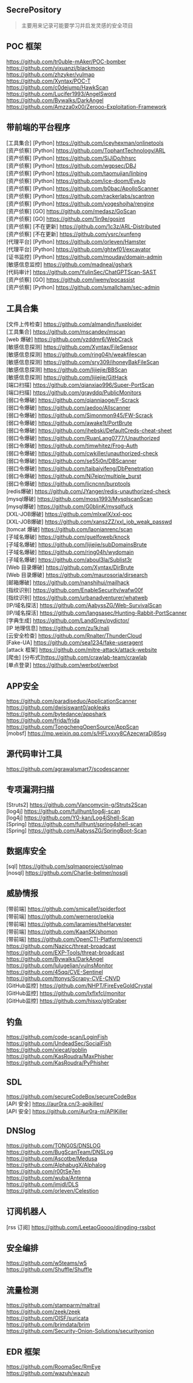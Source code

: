 ## SecrePository
> 主要用来记录可能要学习并启发灵感的安全项目

## POC 框架
https://github.com/tr0uble-mAker/POC-bomber                                                       </br>
https://github.com/yixuanzi/blackmoon                                                             </br>
https://github.com/zhzyker/vulmap                                                                 </br>
https://github.com/Xyntax/POC-T                                                                   </br>
https://github.com/c0dejump/HawkScan                                                              </br>
https://github.com/Lucifer1993/AngelSword                                                         </br>
https://github.com/Bywalks/DarkAngel                                                              </br>
https://github.com/Amzza0x00/Zerooo-Exploitation-Framework                                        </br>

## 带前端的平台程序
[工具集合] [Python]   https://github.com/iceyhexman/onlinetools                                   </br>
[资产侦察] [Python]   https://github.com/TophantTechnology/ARL                                    </br>
[资产侦察] [Python]   https://github.com/SiJiDo/hhsrc                                             </br>
[资产侦察] [Python]   https://github.com/wgpsec/DBJ                                               </br>
[资产侦察] [Python]   https://github.com/taomujian/linbing                                        </br>
[资产侦察] [Python]   https://github.com/ice-doom/EyeJo                                           </br>
[资产侦察] [Python]   https://github.com/b0bac/ApolloScanner                                      </br>
[资产侦察] [Python]   https://github.com/rackerlabs/scantron                                      </br>
[资产侦察] [Python]   https://github.com/yogeshojha/rengine                                       </br>
[资产侦察] [GO]       https://github.com/medasz/GoScan                                            </br>
[资产侦察] [GO]       https://github.com/1in9e/gosint                                             </br>
[资产侦察] [不在更新] https://github.com/1c3z/ARL-Distributed                                     </br>
[资产侦察] [不在更新] https://github.com/ysrc/xunfeng                                             </br>
[代理平台] [Python]   https://github.com/orleven/Hamster                                          </br>
[代理平台] [Python]   https://github.com/ghtwf01/excavator                                        </br>
[证书监控] [Python]   https://github.com/mouday/domain-admin                                      </br>
[敏感信息监控]        https://github.com/madneal/gshark                                           </br>
[代码审计]            https://github.com/YulinSec/ChatGPTScan-SAST                                </br>
[资产侦察] [GO]       https://github.com/jweny/pocassist                                          </br>
[资产侦察] [Python]   https://github.com/smallcham/sec-admin                                      </br>

## 工具合集
[文件上传检查] https://github.com/almandin/fuxploider                                             </br>
[工具集合]     https://github.com/mscandev/mscan                                                  </br>
[web 爆破]     https://github.com/yzddmr6/WebCrack                                                </br>
[敏感信息探测] https://github.com/Xyntax/FileSensor                                               </br>
[敏感信息探测] https://github.com/ring04h/weakfilescan                                            </br>
[敏感信息探测] https://github.com/sry309/ihoneyBakFileScan                                        </br>
[敏感信息探测] https://github.com/lijiejie/BBScan                                                 </br>
[敏感信息探测] https://github.com/lijiejie/GitHack                                                </br>
[端口扫描]     https://github.com/qianxiao996/Super-PortScan                                      </br>
[端口扫描]     https://github.com/grayddq/PublicMonitors                                          </br>
[弱口令爆破]   https://github.com/qianniaoge/F-Scrack                                             </br>
[弱口令爆破]   https://github.com/aedoo/Allscanner                                                </br>
[弱口令爆破]   https://github.com/Simonmon945/FW-Scrack                                           </br>
[弱口令爆破]   https://github.com/awake1t/PortBrute                                               </br>
[弱口令爆破]   https://github.com/ihebski/DefaultCreds-cheat-sheet                                </br>
[弱口令爆破]   https://github.com/RuanLang0777/Unauthorized                                       </br>
[弱口令爆破]   https://github.com/timwhitez/Frog-Auth                                             </br>
[弱口令爆破]   https://github.com/cwkiller/unauthorized-check                                     </br>
[弱口令爆破]   https://github.com/se55i0n/DBScanner                                               </br>
[弱口令爆破]   https://github.com/taibaiyifeng/DbPenetration                                      </br>
[弱口令爆破]   https://github.com/Ni7eipr/multiple_burst                                          </br>
[弱口令爆破]   https://github.com/licncnn/burptools                                               </br>
[redis爆破]    https://github.com/JYanger/redis-unauthorized-check                                </br>
[mysql爆破]    https://github.com/moss1993/MysqlscanScan                                          </br>
[mysql爆破]    https://github.com/G0blinK/mysqlfuck                                               </br>
[XXL-JOB爆破]  https://github.com/mlxwlX/xxl-poc                                                  </br>
[XXL-JOB爆破]  https://github.com/xanszZZ/xxl_job_weak_passwd                                     </br>
[tomcat 爆破]  https://github.com/laonianrenc/scan                                                </br>
[子域名爆破]   https://github.com/guelfoweb/knock                                                 </br>
[子域名爆破]   https://github.com/lijiejie/subDomainsBrute                                        </br>
[子域名爆破]   https://github.com/ring04h/wydomain                                                </br>
[子域名爆破]   https://github.com/aboul3la/Sublist3r                                              </br>
[Web 目录爆破] https://github.com/Xyntax/DirBrute                                                 </br>
[Web 目录爆破] https://github.com/maurosoria/dirsearch                                            </br>
[邮箱爆破]     https://github.com/nanshihui/mailhack                                              </br>
[指纹识别]     https://github.com/EnableSecurity/wafw00f                                          </br>
[指纹识别]     https://github.com/urbanadventurer/whatweb                                         </br>
[IP/域名探活]  https://github.com/AabyssZG/Web-SurvivalScan                                       </br>
[IP/域名探活]  https://github.com/langsasec/Hunting-Rabbit-PortScanner                            </br>
[字典生成]     https://github.com/LandGrey/pydictor/                                              </br>
[IP 地理信息]  https://github.com/zu1k/nali                                                       </br>
[云安全检查]   https://github.com/Rnalter/ThunderCloud                                            </br>
[Fake-UA]      https://github.com/sea1234/fake-useragent                                          </br>
[attack 框架]  https://github.com/mitre-attack/attack-website                                     </br>
[爬虫] [分布式]https://github.com/crawlab-team/crawlab                                            </br>
[单点登录]     https://github.com/werbot/werbot                                                   </br>

## APP安全
https://github.com/paradiseduo/ApplicationScanner                                                 </br>
https://github.com/dwisiswant0/apkleaks                                                           </br>
https://github.com/bytedance/appshark                                                             </br>
https://github.com/frida/frida                                                                    </br>
https://github.com/TongchengOpenSource/AppScan                                                    </br>
[mobsf] https://mp.weixin.qq.com/s/HFLvxvy8CAzecwraDj85sg                                         </br>

## 源代码审计工具
https://github.com/agrawalsmart7/scodescanner                                                     </br>

## 专项漏洞扫描
[Struts2] https://github.com/Vancomycin-g/Struts2Scan                                             </br>
[log4j]   https://github.com/fullhunt/log4j-scan                                                  </br>
[log4j]   https://github.com/Y0-kan/Log4jShell-Scan                                               </br>
[Spring]  https://github.com/fullhunt/spring4shell-scan                                           </br>
[Spring]  https://github.com/AabyssZG/SpringBoot-Scan                                             </br>

## 数据库安全
[sql]   https://github.com/sqlmapproject/sqlmap                                                   </br>
[nosql] https://github.com/Charlie-belmer/nosqli                                                  </br>

## 威胁情报
[带前端] https://github.com/smicallef/spiderfoot                                                  </br>
[带前端] https://github.com/werneror/pekja                                                        </br>
[带前端] https://github.com/laramies/theHarvester                                                 </br>
[带前端] https://github.com/KaanSK/shomon                                                         </br>
[带前端] https://github.com/OpenCTI-Platform/opencti                                              </br>
https://github.com/Nazicc/threat-broadcast                                                        </br>
https://github.com/EXP-Tools/threat-broadcast                                                     </br>
https://github.com/Bywalks/DarkAngel                                                              </br>
https://github.com/lulugelian/vulnsMonitor                                                        </br>
https://github.com/45qq/CVE-Sentinel                                                              </br>
https://github.com/ttonys/Scrapy-CVE-CNVD                                                         </br>
[GitHub监控] https://github.com/NHPT/FireEyeGoldCrystal                                           </br>
[GitHub监控] https://github.com/lxflxfcl/monitor                                                  </br>
[GitHub监控] https://github.com/hisxo/gitGraber                                                   </br>

## 钓鱼
https://github.com/code-scan/LoginFish                                                            </br>
https://github.com/UndeadSec/SocialFish                                                           </br>
https://github.com/xiecat/goblin                                                                  </br>
https://github.com/KasRoudra/MaxPhisher                                                           </br>
https://github.com/KasRoudra/PyPhisher                                                            </br>

## SDL
https://github.com/secureCodeBox/secureCodeBox                                                    </br>
[API 安全] https://aur0ra.cn/3-apikiller/                                                         </br>
[API 安全] https://github.com/Aur0ra-m/APIKiller                                                  </br>

## DNSlog
https://github.com/TONG0S/DNSLOG                                                                  </br>
https://github.com/BugScanTeam/DNSLog                                                             </br>
https://github.com/Ascotbe/Medusa                                                                 </br>
https://github.com/AlphabugX/Alphalog                                                             </br>
https://github.com/r00tSe7en                                                                      </br>
https://github.com/wuba/Antenna                                                                   </br>
https://github.com/imjdl/DLS                                                                      </br>
https://github.com/orleven/Celestion                                                              </br>

## 订阅机器人
[rss 订阅] https://github.com/LeetaoGoooo/dingding-rssbot                                         </br>

## 安全编排
https://github.com/w5teams/w5                                                                     </br>
https://github.com/Shuffle/Shuffle                                                                </br>

## 流量检测
https://github.com/stamparm/maltrail                                                              </br>
https://github.com/zeek/zeek                                                                      </br>
https://github.com/OISF/suricata                                                                  </br>
https://github.com/brimdata/brim                                                                  </br>
https://github.com/Security-Onion-Solutions/securityonion                                         </br>

## EDR 框架
https://github.com/RoomaSec/RmEye                                                                 </br>
https://github.com/wazuh/wazuh                                                                    </br>





